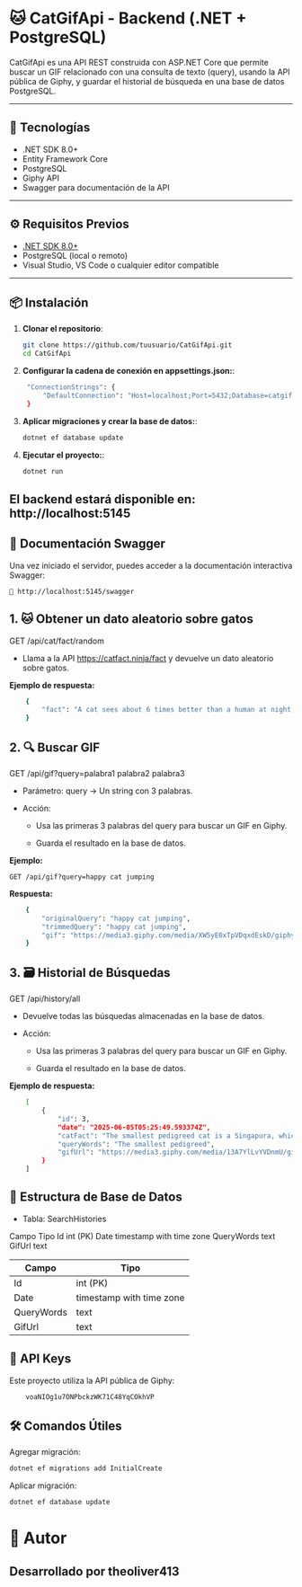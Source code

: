# 🐱 CatGifApi - Backend (.NET + PostgreSQL)

CatGifApi es una API REST construida con ASP.NET Core que permite buscar un GIF relacionado con una consulta de texto (query), usando la API pública de Giphy, y guardar el historial de búsqueda en una base de datos PostgreSQL.

---

## 🚀 Tecnologías

- .NET SDK 8.0+
- Entity Framework Core
- PostgreSQL
- Giphy API
- Swagger para documentación de la API

---

## ⚙️ Requisitos Previos

- [.NET SDK 8.0+](https://dotnet.microsoft.com/es-es/download/dotnet/8.0)
- PostgreSQL (local o remoto)
- Visual Studio, VS Code o cualquier editor compatible

---

## 📦 Instalación

1. **Clonar el repositorio**:

   ```bash
   git clone https://github.com/tuusuario/CatGifApi.git
   cd CatGifApi

2. **Configurar la cadena de conexión en appsettings.json:**:
   ```bash
    "ConnectionStrings": {
        "DefaultConnection": "Host=localhost;Port=5432;Database=catgifdb;Username=postgres;Password=tu_password"
    }
3. **Aplicar migraciones y crear la base de datos:**:
   ```bash
   dotnet ef database update

4. **Ejecutar el proyecto:**:
   ```bash
   dotnet run

## El backend estará disponible en: http://localhost:5145 

## 📖 Documentación Swagger
Una vez iniciado el servidor, puedes acceder a la documentación interactiva Swagger:
    
    🔗 http://localhost:5145/swagger

## 1. **🐱 Obtener un dato aleatorio sobre gatos**

GET /api/cat/fact/random

- Llama a la API https://catfact.ninja/fact y devuelve un dato aleatorio sobre gatos.

**Ejemplo de respuesta:**
```bash
    {
        "fact": "A cat sees about 6 times better than a human at night, and needs 1/6 the amount of of light that a human does - it has a layer of extra reflecting cells which absorb light."
    }
```

## 2. **🔍 Buscar GIF**

GET /api/gif?query=palabra1 palabra2 palabra3

- Parámetro: query → Un string con 3 palabras.

- Acción:

    - Usa las primeras 3 palabras del query para buscar un GIF en Giphy.

    - Guarda el resultado en la base de datos.

**Ejemplo:**

    GET /api/gif?query=happy cat jumping

**Respuesta:**
```bash
    {
        "originalQuery": "happy cat jumping",
        "trimmedQuery": "happy cat jumping",
        "gif": "https://media3.giphy.com/media/XW5yE0xTpVDqxdEskD/giphy.gif?cid=581e12b99l7lfqvebfdve5j0rjq0s3wc4clv86a2xvq6p7v4&ep=v1_gifs_search&rid=giphy.gif&ct=g"
    }
```
## 3. **🗃️ Historial de Búsquedas**

GET /api/history/all

- Devuelve todas las búsquedas almacenadas en la base de datos.

- Acción:

    - Usa las primeras 3 palabras del query para buscar un GIF en Giphy.

    - Guarda el resultado en la base de datos.

**Ejemplo de respuesta:**
```bash
    [
        {
            "id": 3,
            "date": "2025-06-05T05:25:49.593374Z",
            "catFact": "The smallest pedigreed cat is a Singapura, which can weigh just 4 lbs (1.8 kg), or about five large cans of cat food. The largest pedigreed cats are Maine Coon cats, which can weigh 25 lbs (11.3 kg), or nearly twice as much as an average cat weighs.",
            "queryWords": "The smallest pedigreed",
            "gifUrl": "https://media3.giphy.com/media/13A7YlLvYVDnmU/giphy.gif?cid=581e12b9p8u1ryvey4cgl4o2b82z38jqxv2lttaa8ac609tf&ep=v1_gifs_search&rid=giphy.gif&ct=g"
        }
    ]
```

## 📝 Estructura de Base de Datos
- Tabla: SearchHistories

Campo	Tipo
Id	int (PK)
Date	timestamp with time zone
QueryWords	text
GifUrl	text

| Campo  | Tipo |
| ------------- | ------------- |
| Id  | int (PK)  |
| Date  | timestamp with time zone  |
| QueryWords  | text  |
| GifUrl  | text  |

## 🔑 API Keys
Este proyecto utiliza la API pública de Giphy:
```bash
    voaNIOg1u7ONPbckzWK71C48YqCOkhVP
```

## 🛠️ Comandos Útiles
Agregar migración:
```bash
dotnet ef migrations add InitialCreate
```

Aplicar migración:
```bash
dotnet ef database update
```

# 👤 Autor
## Desarrollado por theoliver413